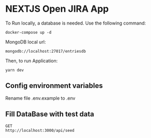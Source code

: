 # NEXTJS Open JIRA App

To Run locally, a database is needed. Use the following command:

```
docker-compose up -d
```

MongoDB local url:

```
mongodb://localhost:27017/entriesdb
```

Then, to run Application:

```
yarn dev
```

## Config environment variables

Rename file .env.example to .env

## Fill DataBase with test data

```
GET
http://localhost:3000/api/seed
```
